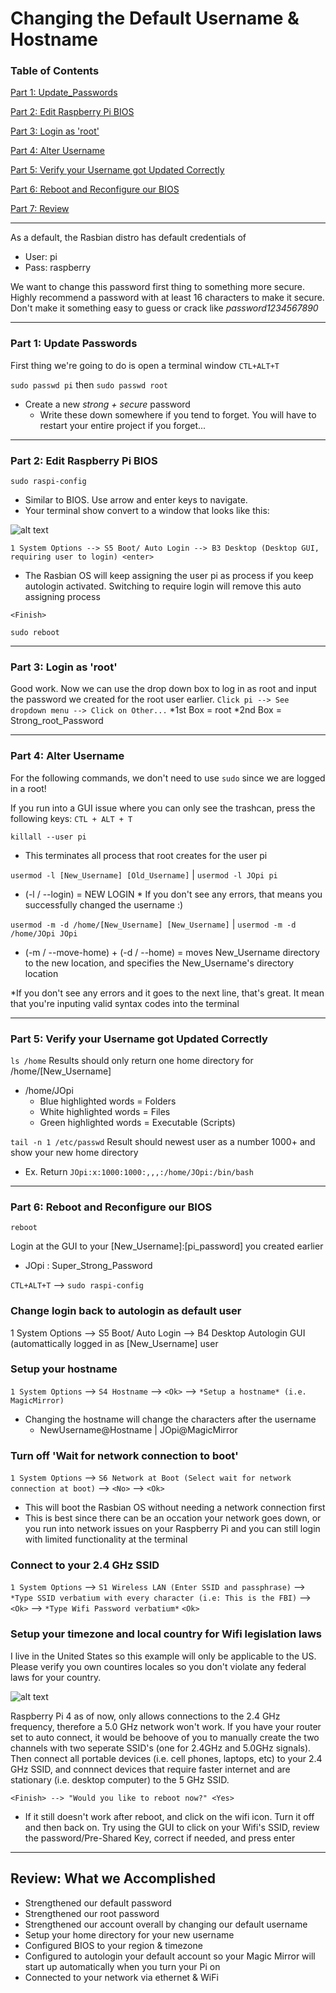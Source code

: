 # Changing the Default Username & Hostname
### Table of Contents  
[Part 1: Update_Passwords](#part-1-update-passwords)

[Part 2: Edit Raspberry Pi BIOS](#part-2-edit-raspberry-pi-bios)

[Part 3: Login as 'root'](#part-3-login-as-root)

[Part 4: Alter Username](#part-4-alter-username)

[Part 5: Verify your Username got Updated Correctly](#part-5-verify-your-username-got-updated-correctly)

[Part 6: Reboot and Reconfigure our BIOS](#part-6-reboot-and-reconfigure-our-bios)

[Part 7: Review](#review-what-we-accomplished)

***

As a default, the Rasbian distro has default credentials of 
* User: pi
* Pass: raspberry

We want to change this password first thing to something more secure. Highly recommend a password with at least 16 characters to make it secure. Don't make it something easy to guess or crack like *password1234567890*

***
### Part 1: Update Passwords
First thing we're going to do is open a terminal window
`CTL+ALT+T`

`sudo passwd pi` then `sudo passwd root`
* Create a new *strong + secure* password
    * Write these down somewhere if you tend to forget. You will have to restart your entire project if you forget... 

***
### Part 2: Edit Raspberry Pi BIOS
`sudo raspi-config`
* Similar to BIOS. Use arrow and enter keys to navigate.
* Your terminal show convert to a window that looks like this:

![alt text](https://github.com/OlesonCrypto/Magic_Mirror_RP4/blob/main/Images/Raspi-Config.png "Raspi-Config")

`1 System Options --> S5 Boot/ Auto Login --> B3 Desktop (Desktop GUI, requiring user to login) <enter>`
* The Rasbian OS will keep assigning the user pi as process if you keep autologin activated. Switching to require login will remove this auto assigning process

`<Finish>`

`sudo reboot`

***
### Part 3: Login as 'root'
Good work. Now we can use the drop down box to log in as root and input the password we created for the root user earlier.
`Click pi --> See dropdown menu --> Click on Other...`
     *1st Box = root
     *2nd Box = Strong_root_Password
***
### Part 4: Alter Username
For the following commands, we don't need to use `sudo` since we are logged in a root!

If you run into a GUI issue where you can only see the trashcan, press the following keys:
`CTL + ALT + T`

`killall --user pi`
* This terminates all process that root creates for the user pi

`usermod -l [New_Username] [Old_Username]`  |  `usermod -l JOpi pi`
* (-l / --login) = NEW LOGIN
        * If you don't see any errors, that means you successfully changed the username :)

`usermod -m -d /home/[New_Username] [New_Username]`  |  `usermod -m -d /home/JOpi JOpi`
* (-m / --move-home) + (-d / --home) = moves New_Username directory to the new location, and specifies the New_Username's directory location

*If you don't see any errors and it goes to the next line, that's great. It mean that you're inputing valid syntax codes into the terminal

***
### Part 5: Verify your Username got Updated Correctly

`ls /home`
Results should only return one home directory for /home/[New_Username]
* /home/JOpi
    * Blue highlighted words    = Folders
    * White highlighted words   = Files
    * Green highlighted words   = Executable (Scripts)

`tail -n 1 /etc/passwd`
Result should newest user as a number 1000+ and show your new home directory
* Ex. Return `JOpi:x:1000:1000:,,,:/home/JOpi:/bin/bash`

***
### Part 6: Reboot and Reconfigure our BIOS
`reboot`

Login at the GUI to your [New_Username]:[pi_password] you created earlier
* JOpi : Super_Strong_Password
 
 `CTL+ALT+T` --> `sudo raspi-config`
 
### Change login back to autologin as default user
1 System Options --> S5 Boot/ Auto Login --> B4 Desktop Autologin GUI (automattically logged in as [New_Username] user

### Setup your hostname
`1 System Options` --> `S4 Hostname` --> `<Ok>` --> `*Setup a hostname* (i.e. MagicMirror)`
* Changing the hostname will change the characters after the username
    * NewUsername@Hostname   |   JOpi@MagicMirror

### Turn off 'Wait for network connection to boot'
`1 System Options` --> `S6 Network at Boot (Select wait for network connection at boot)` --> `<No>` --> `<Ok>`

* This will boot the Rasbian OS without needing a network connection first
* This is best since there can be an occation your network goes down, or you run into network issues on your Raspberry Pi and you can still login with limited functionality at the terminal

### Connect to your 2.4 GHz SSID
`1 System Options` --> `S1 Wireless LAN (Enter SSID and passphrase)` --> `*Type SSID verbatium with every character (i.e: This is the FBI)` --> `<Ok>` --> `*Type Wifi Password verbatium*` `<Ok>`

### Setup your timezone and local country for Wifi legislation laws
I live in the United States so this example will only be applicable to the US. Please verify you own countires locales so you don't violate any federal laws for your country.
    
![alt text](https://github.com/OlesonCrypto/Magic_Mirror_RP4/blob/main/Images/Raspi_Config_Locales.png "United States Locale")
    
Raspberry Pi 4 as of now, only allows connections to the 2.4 GHz frequency, therefore a 5.0 GHz network won't work. If you have your router set to auto connect, it would be behoove of you to manually create the two channels with two seperate SSID's (one for 2.4GHz and 5.0GHz signals). Then connect all portable devices (i.e. cell phones, laptops, etc) to your 2.4 GHz SSID, and connnect devices that require faster internet and are stationary (i.e. desktop computer) to the 5 GHz SSID.
     
`<Finish> --> "Would you like to reboot now?" <Yes>`

* If it still doesn't work after reboot, and click on the wifi icon. Turn it off and then back on. Try using the GUI to click on your Wifi's SSID, review the password/Pre-Shared Key, correct if needed, and press enter

***
## **Review: What we Accomplished**
    
* Strengthened our default password
* Strengthened our root password
* Strengthened our account overall by changing our default username
* Setup your home directory for your new username
* Configured BIOS to your region & timezone
* Configured to autologin your default account so your Magic Mirror will start up automatically when you turn your Pi on
* Connected to your network via ethernet & WiFi
